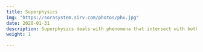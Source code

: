 ```yaml
---
title: Superphysics
img: "https://sorasystem.sirv.com/photos/phx.jpg"
date: 2020-01-31
description: Superphysics deals with phenomena that intersect with both the metaphysical and physical dimensions
weight: 1

---
```

